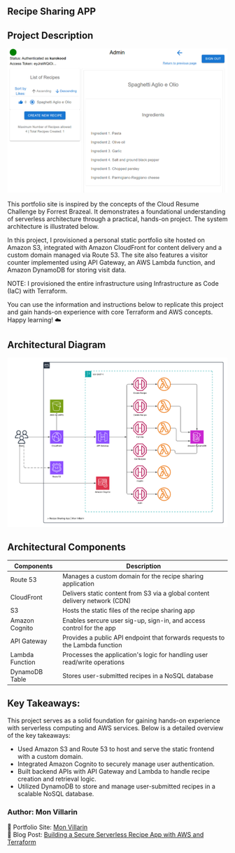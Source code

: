 ## Recipe Sharing APP

## Project Description
![](https://github.com/kurokood/recipe_sharing_app/blob/master/app-frontend.png)

This portfolio site is inspired by the concepts of the Cloud Resume Challenge by Forrest Brazeal. It demonstrates a foundational understanding of serverless architecture through a practical, hands-on project. The system architecture is illustrated below.

In this project, I provisioned a personal static portfolio site hosted on Amazon S3, integrated with Amazon CloudFront for content delivery and a custom domain managed via Route 53. The site also features a visitor counter implemented using API Gateway, an AWS Lambda function, and Amazon DynamoDB for storing visit data.

NOTE: I provisioned the entire infrastructure using Infrastructure as Code (IaC) with Terraform.

You can use the information and instructions below to replicate this project and gain hands-on experience with core Terraform and AWS concepts.
Happy learning! ☁️

## Architectural Diagram

![](https://github.com/kurokood/recipe_sharing_app/blob/master/recipe-sharing-app.png)

## Architectural Components
| Components           | Description                                                                 |
|------------------|-----------------------------------------------------------------------------|
| Route 53         | Manages a custom domain for the recipe sharing application                 |
| CloudFront       | Delivers static content from S3 via a global content delivery network (CDN) |
| S3               | Hosts the static files of the recipe sharing app                           |
| Amazon Cognito   | Enables sercure user sig-up, sign-in, and access control for the app        |
| API Gateway      | Provides a public API endpoint that forwards requests to the Lambda function |
| Lambda Function  | Processes the application's logic for handling user read/write operations  |
| DynamoDB Table   | Stores user-submitted recipes in a NoSQL database                          |

## Key Takeaways:
This project serves as a solid foundation for gaining hands-on experience with serverless computing and AWS services. Below is a detailed overview of the key takeaways:
- Used Amazon S3 and Route 53 to host and serve the static frontend with a custom domain.
- Integrated Amazon Cognito to securely manage user authentication.
- Built backend APIs with API Gateway and Lambda to handle recipe creation and retrieval logic.
- Utilized DynamoDB to store and manage user-submitted recipes in a scalable NoSQL database.

###  Author: Mon Villarin
 📌 Portfolio Site: [Mon Villarin](https://monvillarin.com)  
 📌 Blog Post: [Building a Secure Serverless Recipe App with AWS and Terraform](https://blog.monvillarin.com/building-a-secure-serverless-recipe-app-with-aws-and-terraform)
